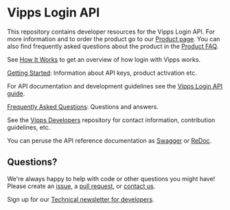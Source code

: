 # Vipps Login API
This repository contains developer resources for the Vipps Login API.
For more information and to order the product go to our [Product page](https://www.vipps.no/produkter-og-tjenester/bedrift/innlogging-og-identifisering/logg-inn-med-vipps/). You can also find frequently asked questions about the product in the [Product FAQ](https://vipps.no/hjelp/vipps/vipps-logg-inn).

See [How It Works](https://github.com/vippsas/vipps-login-api/blob/master/vipps-login-api-howitworks.md) to get an overview of how login with Vipps works.

[Getting Started](https://github.com/vippsas/vipps-developers/blob/master/vipps-getting-started.md): Information about API keys, product activation etc.

For API documentation and development guidelines see the [Vipps Login API guide](https://github.com/vippsas/vipps-login-api/blob/master/vipps-login-api.md).

[Frequently Asked Questions](https://github.com/vippsas/vipps-login-api/blob/master/vipps-login-faq.md): Questions and answers.

See the [Vipps Developers](https://github.com/vippsas/vipps-developers) repository for contact information, contribution guidelines, etc.

You can peruse the API reference documentation as [Swagger](https://vippsas.github.io/vipps-login-api/) or [ReDoc](https://vippsas.github.io/vipps-login-api/redoc.html).

## Questions?

We're always happy to help with code or other questions you might have!
Please create an [issue](https://github.com/vippsas/vipps-login-api/issues),
a [pull request](https://github.com/vippsas/vipps-login-api/pulls),
or [contact us](https://github.com/vippsas/vipps-developers/blob/master/contact.md).

Sign up for our [Technical newsletter for developers](https://github.com/vippsas/vipps-developers/tree/master/newsletters).
